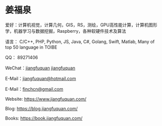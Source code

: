 # 姜福泉

爱好：计算机视觉，计算几何，GIS，RS，测绘，GPU高性能计算，计算机图形学，机器学习与数据挖掘，Raspberry，各种软硬件技术及算法

语言： C/C++, PHP, Python, JS, Java, C#, Golang, Swift, Matlab, Many of top 50 language in TOIBE

QQ： 89271406

WeChat：[jiangfuquan](weixin://contacts/profile/jiangfuquan)   <a href="https://weixin://contacts/profile/jiangfuquan">jiangfuquan</a>

E-Mail：[jiangfuquan@hotmail.com](mailto:jiangfuquan@hotmail.com)

E-Mail：finchcn@gmail.com

Website: https://www.jiangfuquan.com/

Blog: https://blog.jiangfuquan.com/

Books: https://book.jiangfuquan.com/

